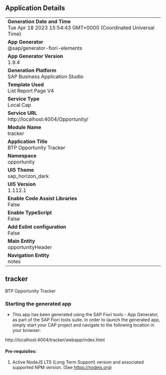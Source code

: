 ## Application Details
|               |
| ------------- |
|**Generation Date and Time**<br>Tue Apr 18 2023 15:54:43 GMT+0000 (Coordinated Universal Time)|
|**App Generator**<br>@sap/generator-fiori-elements|
|**App Generator Version**<br>1.9.4|
|**Generation Platform**<br>SAP Business Application Studio|
|**Template Used**<br>List Report Page V4|
|**Service Type**<br>Local Cap|
|**Service URL**<br>http://localhost:4004/Opportunity/
|**Module Name**<br>tracker|
|**Application Title**<br>BTP Opportunity Tracker|
|**Namespace**<br>opportunity|
|**UI5 Theme**<br>sap_horizon_dark|
|**UI5 Version**<br>1.112.1|
|**Enable Code Assist Libraries**<br>False|
|**Enable TypeScript**<br>False|
|**Add Eslint configuration**<br>False|
|**Main Entity**<br>opportunityHeader|
|**Navigation Entity**<br>notes|

## tracker

BTP Opportunity Tracker

### Starting the generated app

-   This app has been generated using the SAP Fiori tools - App Generator, as part of the SAP Fiori tools suite.  In order to launch the generated app, simply start your CAP project and navigate to the following location in your browser:

http://localhost:4004/tracker/webapp/index.html

#### Pre-requisites:

1. Active NodeJS LTS (Long Term Support) version and associated supported NPM version.  (See https://nodejs.org)


